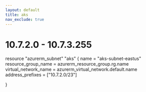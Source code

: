 ```yaml
---
layout: default
title: aks
nav_exclude: true
---
```

# 10.7.2.0 - 10.7.3.255
resource "azurerm_subnet" "aks" {
  name                 = "aks-subnet-eastus"
  resource_group_name  = azurerm_resource_group.rg.name
  virtual_network_name = azurerm_virtual_network.default.name
  address_prefixes     = ["10.7.2.0/23"]

}